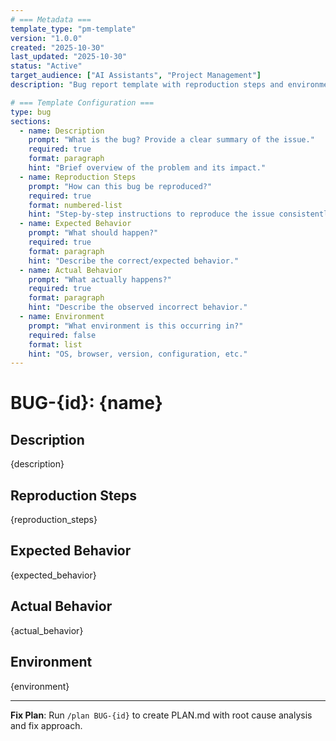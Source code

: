 ```yaml
---
# === Metadata ===
template_type: "pm-template"
version: "1.0.0"
created: "2025-10-30"
last_updated: "2025-10-30"
status: "Active"
target_audience: ["AI Assistants", "Project Management"]
description: "Bug report template with reproduction steps and environment details"

# === Template Configuration ===
type: bug
sections:
  - name: Description
    prompt: "What is the bug? Provide a clear summary of the issue."
    required: true
    format: paragraph
    hint: "Brief overview of the problem and its impact."
  - name: Reproduction Steps
    prompt: "How can this bug be reproduced?"
    required: true
    format: numbered-list
    hint: "Step-by-step instructions to reproduce the issue consistently."
  - name: Expected Behavior
    prompt: "What should happen?"
    required: true
    format: paragraph
    hint: "Describe the correct/expected behavior."
  - name: Actual Behavior
    prompt: "What actually happens?"
    required: true
    format: paragraph
    hint: "Describe the observed incorrect behavior."
  - name: Environment
    prompt: "What environment is this occurring in?"
    required: false
    format: list
    hint: "OS, browser, version, configuration, etc."
---
```


# BUG-{id}: {name}

## Description
{description}

## Reproduction Steps
{reproduction_steps}

## Expected Behavior
{expected_behavior}

## Actual Behavior
{actual_behavior}

## Environment
{environment}

---

**Fix Plan**: Run `/plan BUG-{id}` to create PLAN.md with root cause analysis and fix approach.
